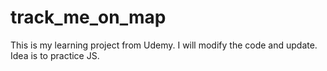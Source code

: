 # track_me_on_map
This is my learning project from Udemy. I will modify the code and update. Idea is to practice JS. 

